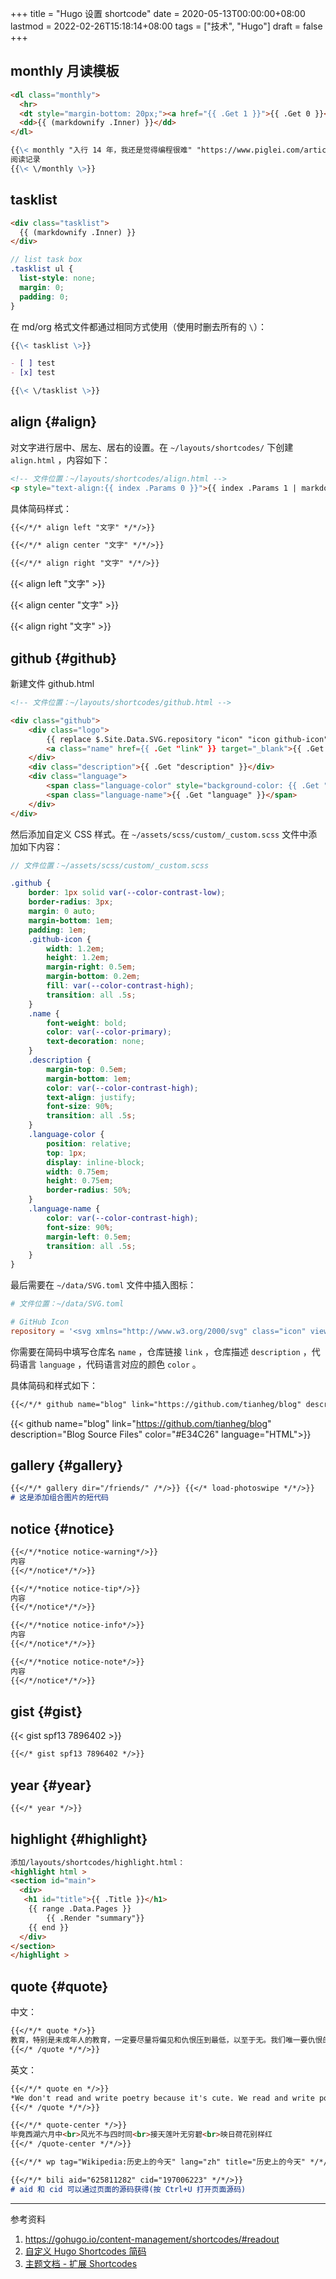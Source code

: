 +++
title = "Hugo 设置 shortcode"
date = 2020-05-13T00:00:00+08:00
lastmod = 2022-02-26T15:18:14+08:00
tags = ["技术", "Hugo"]
draft = false
+++

## monthly 月读模板

```html
<dl class="monthly">
  <hr>
  <dt style="margin-bottom: 20px;"><a href="{{ .Get 1 }}">{{ .Get 0 }}</a></dt>
  <dd>{{ (markdownify .Inner) }}</dd>
</dl>
```

```md
{{\< monthly "入行 14 年，我还是觉得编程很难" "https://www.piglei.com/articles/programming-is-still-hard-after-14-years/" \>}}
阅读记录
{{\< \/monthly \>}}
```

## tasklist

```html
<div class="tasklist">
  {{ (markdownify .Inner) }}
</div>
```

```scss
// list task box
.tasklist ul {
  list-style: none;
  margin: 0;
  padding: 0;
}
```

在 md/org 格式文件都通过相同方式使用（使用时删去所有的 `\`）：

```md
{{\< tasklist \>}}

- [ ] test
- [x] test

{{\< \/tasklist \>}}
```

## align {#align}

对文字进行居中、居左、居右的设置。在 `~/layouts/shortcodes/` 下创建 `align.html` ，内容如下：

```html
<!-- 文件位置：~/layouts/shortcodes/align.html -->
<p style="text-align:{{ index .Params 0 }}">{{ index .Params 1 | markdownify }}</p>
```

具体简码样式：

```md
{{</*/* align left "文字" */*/>}}

{{</*/* align center "文字" */*/>}}

{{</*/* align right "文字" */*/>}}
```

{{< align left "文字" >}}

{{< align center "文字" >}}

{{< align right "文字" >}}


## github {#github}

新建文件 github.html

```html
<!-- 文件位置：~/layouts/shortcodes/github.html -->

<div class="github">
    <div class="logo">
        {{ replace $.Site.Data.SVG.repository "icon" "icon github-icon" | safeHTML }}
        <a class="name" href={{ .Get "link" }} target="_blank">{{ .Get "name" }}</a>
    </div>
    <div class="description">{{ .Get "description" }}</div>
    <div class="language">
        <span class="language-color" style="background-color: {{ .Get "color" }}"></span>
        <span class="language-name">{{ .Get "language" }}</span>
    </div>
</div>
```

然后添加自定义 CSS 样式。在 `~/assets/scss/custom/_custom.scss` 文件中添加如下内容：

```scss
// 文件位置：~/assets/scss/custom/_custom.scss

.github {
    border: 1px solid var(--color-contrast-low);
    border-radius: 3px;
    margin: 0 auto;
    margin-bottom: 1em;
    padding: 1em;
    .github-icon {
        width: 1.2em;
        height: 1.2em;
        margin-right: 0.5em;
        margin-bottom: 0.2em;
        fill: var(--color-contrast-high);
        transition: all .5s;
    }
    .name {
        font-weight: bold;
        color: var(--color-primary);
        text-decoration: none;
    }
    .description {
        margin-top: 0.5em;
        margin-bottom: 1em;
        color: var(--color-contrast-high);
        text-align: justify;
        font-size: 90%;
        transition: all .5s;
    }
    .language-color {
        position: relative;
        top: 1px;
        display: inline-block;
        width: 0.75em;
        height: 0.75em;
        border-radius: 50%;
    }
    .language-name {
        color: var(--color-contrast-high);
        font-size: 90%;
        margin-left: 0.5em;
        transition: all .5s;
    }
}
```

最后需要在 `~/data/SVG.toml` 文件中插入图标：

```toml
# 文件位置：~/data/SVG.toml

# GitHub Icon
repository = '<svg xmlns="http://www.w3.org/2000/svg" class="icon" viewBox="0 0 16 16"><path fill-rule="evenodd" clip-rule="evenodd" d="M2 2.5C2 1.83696 2.26339 1.20107 2.73223 0.732233C3.20108 0.263392 3.83696 0 4.5 0L13.25 0C13.4489 0 13.6397 0.0790176 13.7803 0.21967C13.921 0.360322 14 0.551088 14 0.75V13.25C14 13.4489 13.921 13.6397 13.7803 13.7803C13.6397 13.921 13.4489 14 13.25 14H10.75C10.5511 14 10.3603 13.921 10.2197 13.7803C10.079 13.6397 10 13.4489 10 13.25C10 13.0511 10.079 12.8603 10.2197 12.7197C10.3603 12.579 10.5511 12.5 10.75 12.5H12.5V10.5H4.5C4.30308 10.5 4.11056 10.5582 3.94657 10.6672C3.78257 10.7762 3.65442 10.9312 3.57816 11.1128C3.50191 11.2943 3.48096 11.4943 3.51793 11.6878C3.5549 11.8812 3.64816 12.0594 3.786 12.2C3.92524 12.3422 4.0023 12.5338 4.00024 12.7328C3.99818 12.9318 3.91716 13.1218 3.775 13.261C3.63285 13.4002 3.4412 13.4773 3.24222 13.4752C3.04325 13.4732 2.85324 13.3922 2.714 13.25C2.25571 12.7829 1.99929 12.1544 2 11.5V2.5ZM12.5 1.5V9H4.5C4.144 9 3.806 9.074 3.5 9.208V2.5C3.5 2.23478 3.60536 1.98043 3.79289 1.79289C3.98043 1.60536 4.23478 1.5 4.5 1.5H12.5ZM5 12.25V15.5C5 15.5464 5.01293 15.5919 5.03734 15.6314C5.06175 15.6709 5.09667 15.7028 5.1382 15.7236C5.17972 15.7444 5.22621 15.7532 5.27245 15.749C5.31869 15.7448 5.36286 15.7279 5.4 15.7L6.85 14.613C6.89328 14.5805 6.94591 14.563 7 14.563C7.05409 14.563 7.10673 14.5805 7.15 14.613L8.6 15.7C8.63714 15.7279 8.68131 15.7448 8.72755 15.749C8.77379 15.7532 8.82028 15.7444 8.8618 15.7236C8.90333 15.7028 8.93826 15.6709 8.96266 15.6314C8.98707 15.5919 9 15.5464 9 15.5V12.25C9 12.1837 8.97366 12.1201 8.92678 12.0732C8.87989 12.0263 8.81631 12 8.75 12H5.25C5.1837 12 5.12011 12.0263 5.07322 12.0732C5.02634 12.1201 5 12.1837 5 12.25Z"/></svg>'
```

你需要在简码中填写仓库名 `name` ，仓库链接 `link` ，仓库描述 `description` ，代码语言 `language` ，代码语言对应的颜色 `color` 。

具体简码和样式如下：

```md
{{</*/* github name="blog" link="https://github.com/tianheg/blog" description="Blog Source Files" color="#E34C26" language="HTML" */*/>}}
```

{{< github name="blog" link="https://github.com/tianheg/blog"
description="Blog Source Files" color="#E34C26" language="HTML">}}


## gallery {#gallery}

```md
{{</*/* gallery dir="/friends/" /*/>}} {{</* load-photoswipe */*/>}}
# 这是添加组合图片的短代码
```


## notice {#notice}

```md
{{</*/*notice notice-warning*/>}}
内容
{{</*/notice*/*/>}}
```

```md
{{</*/*notice notice-tip*/>}}
内容
{{</*/notice*/*/>}}
```

```md
{{</*/*notice notice-info*/>}}
内容
{{</*/notice*/*/>}}
```

```md
{{</*/*notice notice-note*/>}}
内容
{{</*/notice*/*/>}}
```


## gist {#gist}

{{< gist spf13 7896402 >}}

```md
{{</* gist spf13 7896402 */>}}
```


## year {#year}

```md
{{</* year */>}}
```


## highlight {#highlight}

```html
添加/layouts/shortcodes/highlight.html：
<highlight html >
<section id="main">
  <div>
   <h1 id="title">{{ .Title }}</h1>
    {{ range .Data.Pages }}
        {{ .Render "summary"}}
    {{ end }}
  </div>
</section>
</highlight >
```


## quote {#quote}

中文：

```md
{{</*/* quote */>}}
教育，特别是未成年人的教育，一定要尽量将偏见和仇恨压到最低，以至于无。我们唯一要仇恨的就是仇恨本身，我们最应该对偏见本身有偏见。我不希望我们的下一代生活在仇恨之中，我不希望我们的下一代还有战争和屠杀，我不希望我们的下一代还有“儿童党卫军”等组织，我不希望我们的下一代还高唱忠于领袖、忠于组织的赞歌。我希望我们的下一代在和平的环境中，享受面包和音乐；我希望我们的下一代，无论什么肤色和信仰都可以平等和平的交流；我希望我们的下一代自由地选择自己喜欢的生活，而不是做任何人或任何组织的“螺丝钉”；我希望我们的下一代都内心甜美、热爱自由，各美其美；我希望我们的下一代忠于自己的良知和责任，成为有思想、有智慧、有爱心的好人。
{{</* /quote */*/>}}
```

英文：

```md
{{</*/* quote en */>}}
*We don't read and write poetry because it's cute. We read and write poetry because we are members of the human race. And the human race is filled with passion.*
{{</* /quote */*/>}}
```

```md
{{</*/* quote-center */>}}
毕竟西湖六月中<br>风光不与四时同<br>接天莲叶无穷碧<br>映日荷花别样红
{{</* /quote-center */*/>}}
```

```md
{{</*/* wp tag="Wikipedia:历史上的今天" lang="zh" title="历史上的今天" */*/>}}
```

```md
{{</*/* bili aid="625811282" cid="197006223" */*/>}}
# aid 和 cid 可以通过页面的源码获得(按 Ctrl+U 打开页面源码)
```

---
参考资料

1.  <https://gohugo.io/content-management/shortcodes/#readout>
2.  [自定义 Hugo Shortcodes 简码](https://guanqr.com/tech/website/hugo-shortcodes-customization/)
3.  [主题文档 - 扩展 Shortcodes](https://hugoloveit.com/zh-cn/theme-documentation-extended-shortcodes/)
